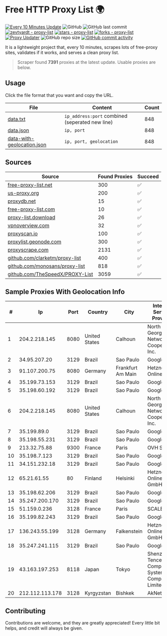 
# Free HTTP Proxy List 🌍

[![Every 10 Minutes Update](https://github.com/mertguvencli/http-proxy-list/actions/workflows/main.yml/badge.svg?branch=main)](https://github.com/mertguvencli/http-proxy-list/actions/workflows/main.yml)
![GitHub](https://img.shields.io/github/license/mertguvencli/http-proxy-list)
![GitHub last commit](https://img.shields.io/github/last-commit/mertguvencli/http-proxy-list)
[![zevtyardt - proxy-list](https://img.shields.io/static/v1?label=zevtyardt&message=proxy-list&color=blue&logo=github)](https://github.com/zevtyardt/proxy-list "Go to GitHub repo")
[![stars - proxy-list](https://img.shields.io/github/stars/zevtyardt/proxy-list?style=social)](https://github.com/zevtyardt/proxy-list)
[![forks - proxy-list](https://img.shields.io/github/forks/zevtyardt/proxy-list?style=social)](https://github.com/zevtyardt/proxy-list)
[![Proxy Updater](https://github.com/zevtyardt/proxy-list/workflows/Proxy%20Updater/badge.svg)](https://github.com/zevtyardt/proxy-list/actions?query=workflow:"Proxy+Updater")
![GitHub repo size](https://img.shields.io/github/repo-size/zevtyardt/proxy-list)
[![GitHub commit activity](https://img.shields.io/github/commit-activity/m/zevtyardt/proxy-list?logo=commits)](https://github.com/zevtyardt/proxy-list/commits/main)

It is a lightweight project that, every 10 minutes, scrapes lots of free-proxy sites, validates if it works, and serves a clean proxy list.

> Scraper found **7391** proxies at the latest update. Usable proxies are below.

## Usage

Click the file format that you want and copy the URL.

|File|Content|Count|
|----|-------|-----|
|[data.txt](https://raw.githubusercontent.com/mertguvencli/http-proxy-list/main/proxy-list/data.txt)|`ip_address:port` combined (seperated new line)|848|
|[data.json](https://raw.githubusercontent.com/mertguvencli/http-proxy-list/main/proxy-list/data.json)|`ip, port`|848|
|[data-with-geolocation.json](https://raw.githubusercontent.com/mertguvencli/http-proxy-list/main/proxy-list/data-with-geolocation.json)|`ip, port, geolocation`|848|

## Sources

|Source|Found Proxies|Succeed|
|------|-------------|-------|
|[free-proxy-list.net](https://free-proxy-list.net)|300|✅|
|[us-proxy.org](https://www.us-proxy.org)|200|✅|
|[proxydb.net](http://proxydb.net)|15|✅|
|[free-proxy-list.com](https://free-proxy-list.com/?page=&port=&type%5B%5D=http&type%5B%5D=https&up_time=0&search=Search)|10|✅|
|[proxy-list.download](https://www.proxy-list.download/HTTP)|26|✅|
|[vpnoverview.com](https://vpnoverview.com/privacy/anonymous-browsing/free-proxy-servers)|32|✅|
|[proxyscan.io](https://www.proxyscan.io)|100|✅|
|[proxylist.geonode.com](https://proxylist.geonode.com/api/proxy-list?limit=300&page=1&sort_by=lastChecked&sort_type=desc&protocols=http,https)|300|✅|
|[proxyscrape.com](https://api.proxyscrape.com/v2/?request=displayproxies&protocol=http&timeout=10000&country=all&ssl=all&anonymity=all)|2131|✅|
|[github.com/clarketm/proxy-list](https://raw.githubusercontent.com/clarketm/proxy-list/master/proxy-list-raw.txt)|400|✅|
|[github.com/monosans/proxy-list](https://raw.githubusercontent.com/monosans/proxy-list/main/proxies/http.txt)|818|✅|
|[github.com/TheSpeedX/PROXY-List](https://raw.githubusercontent.com/TheSpeedX/PROXY-List/master/http.txt)|3059|✅|


## Sample Proxies With Geolocation Info

|#|Ip|Port|Country|City|Internet Service Provider|
|-|--|----|-------|----|-------------------------|
|1|204.2.218.145|8080|United States|Calhoun|North Georgia Network Cooperative, Inc.|
|2|34.95.207.20|3129|Brazil|Sao Paulo|Google LLC|
|3|91.107.200.75|8080|Germany|Frankfurt Am Main|Hetzner Online AG|
|4|35.199.73.153|3129|Brazil|Sao Paulo|Google LLC|
|5|35.198.60.192|3129|Brazil|Sao Paulo|Google LLC|
|6|204.2.218.145|8080|United States|Calhoun|North Georgia Network Cooperative, Inc.|
|7|35.199.89.0|3129|Brazil|Sao Paulo|Google LLC|
|8|35.198.55.231|3129|Brazil|Sao Paulo|Google LLC|
|9|213.32.75.88|9300|France|Paris|OVH SAS|
|10|35.198.7.123|3129|Brazil|Sao Paulo|Google LLC|
|11|34.151.232.18|3129|Brazil|Sao Paulo|Google LLC|
|12|65.21.61.55|80|Finland|Helsinki|Hetzner Online GmbH|
|13|35.198.62.206|3129|Brazil|Sao Paulo|Google LLC|
|14|35.247.200.170|3129|Brazil|Sao Paulo|Google LLC|
|15|51.159.0.236|3128|France|Paris|SCALEWAY|
|16|35.199.82.243|3129|Brazil|Sao Paulo|Google LLC|
|17|136.243.55.199|3128|Germany|Falkenstein|Hetzner Online GmbH|
|18|35.247.241.115|3129|Brazil|Sao Paulo|Google LLC|
|19|43.163.197.253|8118|Japan|Tokyo|Shenzhen Tencent Computer Systems Company Limited|
|20|212.112.113.178|3128|Kyrgyzstan|Bishkek|AkNet|



## Contributing

Contributions are welcome, and they are greatly appreciated! Every
little bit helps, and credit will always be given.

